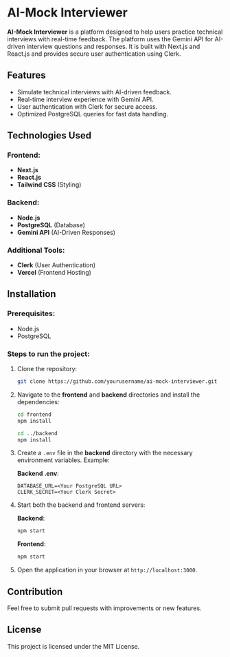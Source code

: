 # AI-Mock Interviewer

**AI-Mock Interviewer** is a platform designed to help users practice technical interviews with real-time feedback. The platform uses the Gemini API for AI-driven interview questions and responses. It is built with Next.js and React.js and provides secure user authentication using Clerk.

## Features

- Simulate technical interviews with AI-driven feedback.
- Real-time interview experience with Gemini API.
- User authentication with Clerk for secure access.
- Optimized PostgreSQL queries for fast data handling.

## Technologies Used

### Frontend:
- **Next.js**
- **React.js**
- **Tailwind CSS** (Styling)

### Backend:
- **Node.js**
- **PostgreSQL** (Database)
- **Gemini API** (AI-Driven Responses)

### Additional Tools:
- **Clerk** (User Authentication)
- **Vercel** (Frontend Hosting)

## Installation

### Prerequisites:
- Node.js
- PostgreSQL

### Steps to run the project:

1. Clone the repository:

    ```bash
    git clone https://github.com/yourusername/ai-mock-interviewer.git
    ```

2. Navigate to the **frontend** and **backend** directories and install the dependencies:

    ```bash
    cd frontend
    npm install

    cd ../backend
    npm install
    ```

3. Create a `.env` file in the **backend** directory with the necessary environment variables. Example:

    **Backend .env**:
    ```env
    DATABASE_URL=<Your PostgreSQL URL>
    CLERK_SECRET=<Your Clerk Secret>
    ```

4. Start both the backend and frontend servers:

    **Backend**:
    ```bash
    npm start
    ```

    **Frontend**:
    ```bash
    npm start
    ```

5. Open the application in your browser at `http://localhost:3000`.

## Contribution

Feel free to submit pull requests with improvements or new features.

## License

This project is licensed under the MIT License.
